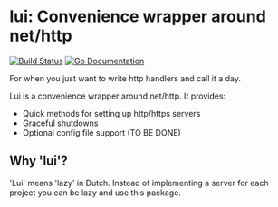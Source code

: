 # lui: Convenience wrapper around net/http

[![Build Status](http://img.shields.io/github/workflow/status/willemschots/lui/Testing/main)][workflow]
[![Go Documentation](http://img.shields.io/badge/go-documentation-blue.svg)][godocs]

[workflow]: https://github.com/willemschots/lui/actions
[godocs]: https://godoc.org/github.com/willemschots/lui

For when you just want to write http handlers and call it a day.

Lui is a convenience wrapper around net/http. It provides:
 - Quick methods for setting up http/https servers
 - Graceful shutdowns
 - Optional config file support (TO BE DONE)

 ## Why 'lui'?

 'Lui' means 'lazy' in Dutch. Instead of implementing a server
 for each project you can be lazy and use this package.